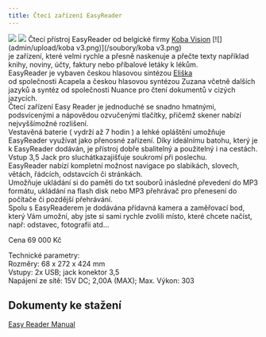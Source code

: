 ```yaml
---
title: Čtecí zařízení EasyReader
---
```


[![](admin/upload/ER2012_1.jpg)](/soubory/ER2012_1.jpg) [![](admin/upload/ER2012_2.jpg)](/soubory/ER2012_2.jpg) Čtecí přístroj EasyReader od belgické firmy [Koba Vision](http://www.kobavision.be/en) [![](admin/upload/koba v3.png)](/soubory/koba v3.png)  
je zařízení, které velmi rychle a přesně naskenuje a přečte texty například knihy, noviny, účty, faktury nebo příbalové letáky k lékům.  
EasyReader je vybaven českou hlasovou sintézou [Eliška](http://www.symbio-ops.cz/clanky.php?id=26)  
od společnosti Acapela a českou hlasovou syntézou Zuzana včetně dalších jazyků a syntéz od společnosti Nuance pro čtení dokumentů v cizých jazycích.  
Čtecí zařízení Easy Reader je jednoduché se snadno hmatnými, podsvícenými a nápovědou ozvučenými tlačítky, přičemž skener nabízí nejvyššímožné rozlišení.  
Vestavěná baterie ( vydrží až 7 hodin ) a lehké opláštění umožňuje EasyReader využívat jako přenosné zařízení. Díky ideálnímu batohu, který je k EasyReader dodáván, je přístroj dobře sbalitelný a použitelný i na cestách. Vstup 3,5 Jack pro sluchátkazajišťuje soukromí při poslechu.  
EasyReader nabízí kompletní možnost navigace po slabikách, slovech, větách, řádcích, odstavcích či stránkách.  
Umožňuje ukládání si do paměti do txt souborů inásledné převedení do MP3 formátu, ukládání na flash disk nebo MP3 přehrávač pro přenesení do počítače či pozdější přehrávání.  
Spolu s EasyReaderem je dodávána přídavná kamera a zaměřovací bod, který Vám umožní, aby jste si sami rychle zvolili místo, které chcete načíst, např: odstavec, fotografii atd...  
  
Cena 69 000 Kč  
  
Technické parametry:  
Rozměry: 68 x 272 x 424 mm  
Vstupy: 2x USB; jack konektor 3,5  
Napájení ze sítě: 15V DC; 2,00A (MAX); Max. Výkon: 303  

## Dokumenty ke stažení

  
[Easy Reader Manual](/soubory/easy_reader_manual.pdf)
